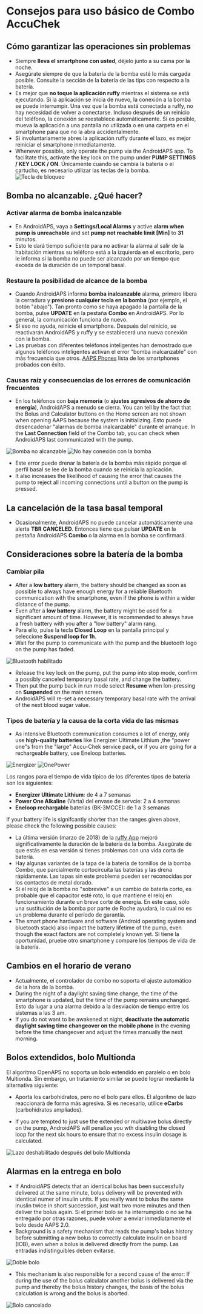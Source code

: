 # Consejos para uso básico de Combo AccuChek

## Cómo garantizar las operaciones sin problemas

* Siempre **lleva el smartphone con usted**, déjelo junto a su cama por la noche.
* Asegúrate siempre de que la batería de la bomba esté lo más cargada posible. Consulte la sección de la batería de las tips con respecto a la batería.
* Es mejor que **no toque la aplicación ruffy** mientras el sistema se está ejecutando. Si la aplicación se inicia de nuevo, la conexión a la bomba se puede interrumpir. Una vez que la bomba está conectada a ruffy, no hay necesidad de volver a conectarse. Incluso después de un reinicio del teléfono, la conexión se reestablece automáticamente. Si es posible, mueva la aplicación a una pantalla no utilizada o en una carpeta en el smartphone para que no la abra accidentalmente.
* Si involuntariamente abres la aplicación ruffy durante el lazo, es mejor reiniciar el smartphone inmediatamente.
* Whenever possible, only operate the pump via the AndroidAPS app. To facilitate this, activate the key lock on the pump under **PUMP SETTINGS / KEY LOCK / ON**. Únicamente cuando se cambia la batería o el cartucho, es necesario utilizar las teclas de la bomba. ![Tecla de bloqueo](https://github.com/T-o-b-i-a-s/ComboLooping/blob/master/resources/keylock.png?raw=true)

## Bomba no alcanzable. ¿Qué hacer?

### Activar alarma de bomba inalcanzable

* En AndroidAPS, vaya a **Settings/Local Alarms** y active **alarm when pump is unreachable** and set **pump not reachable limit [Min]** to **31** minutos. 
* Esto le dará tiempo suficiente para no activar la alarma al salir de la habitación mientras su teléfono está a la izquierda en el escritorio, pero le informa si la bomba no puede ser alcanzado por un tiempo que exceda de la duración de un temporal basal.

### Restaure la posibilidad de alcance de la bomba

* Cuando AndroidAPS informa **bomba inalcanzable** alarma, primero libera la cerradura y **presione cualquier tecla en la bomba** (por ejemplo, el botón "abajo"). Tan pronto como se haya apagado la pantalla de la bomba, pulse **UPDATE** en la pestaña **Combo** en AndroidAPS. Por lo general, la comunicación funciona de nuevo.
* Si eso no ayuda, reinicie el smartphone. Después del reinicio, se reactivarán AndroidAPS y ruffy y se establecerá una nueva conexión con la bomba.
* Las pruebas con diferentes teléfonos inteligentes han demostrado que algunos teléfonos inteligentes activan el error "bomba inalcanzable" con más frecuencia que otros. [AAPS Phones](https://docs.google.com/spreadsheets/d/1gZAsN6f0gv6tkgy9EBsYl0BQNhna0RDqA9QGycAqCQc/edit#gid=698881435) lista de los smartphones probados con éxito. 

### Causas raíz y consecuencias de los errores de comunicación frecuentes

* En los teléfonos con **baja memoria** (o **ajustes agresivos de ahorro de energía**), AndroidAPS a menudo se cierra. You can tell by the fact that the Bolus and Calculator buttons on the Home screen are not shown when opening AAPS because the system is initializing. Esto puede desencadenar "alarmas de bomba inalcanzable" durante el arranque. In the **Last Connection** field of the Combo tab, you can check when AndroidAPS last communicated with the pump. 

![Bomba no alcanzable](https://raw.githubusercontent.com/T-o-b-i-a-s/ComboLooping/master/resources/Pump_Unreachable.png) ![No hay conexión con la bomba](https://raw.githubusercontent.com/T-o-b-i-a-s/ComboLooping/master/resources/No_connection_to_pump.png)

* Este error puede drenar la batería de la bomba más rápido porque el perfil basal se lee de la bomba cuando se reinicia la aplicación.
* It also increases the likelihood of causing the error that causes the pump to reject all incoming connections until a button on the pump is pressed. 

## La cancelación de la tasa basal temporal

* Ocasionalmente, AndroidAPS no puede cancelar automáticamente una alerta **TBR CANCELED**. Entonces tiene que pulsar **UPDATE** en la pestaña AndroidAPS **Combo** o la alarma en la bomba se confirmará.

## Consideraciones sobre la batería de la bomba

### Cambiar pila

* After a **low battery** alarm, the battery should be changed as soon as possible to always have enough energy for a reliable Bluetooth communication with the smartphone, even if the phone is within a wider distance of the pump.
* Even after a **low battery** alarm, the battery might be used for a significant amount of time. However, it is recommended to always have a fresh battery with you after a "low battery" alarm rang.
* Para ello, pulse la tecla **Closed Loop** en la pantalla principal y seleccione **Suspend loop for 1h**. 
* Wait for the pump to communicate with the pump and the bluetooth logo on the pump has faded.

![Bluetooth habilitado](https://github.com/T-o-b-i-a-s/ComboLooping/blob/master/resources/Compo.png?raw=true)

* Release the key lock on the pump, put the pump into stop mode, confirm a possibly canceled temporary basal rate, and change the battery.
* Then put the pump back in run mode select **Resume** when lon-pressing on **Suspended** on the main screen.
* AndroidAPS will re-set a necessary temporary basal rate with the arrival of the next blood sugar value. 

### Tipos de batería y la causa de la corta vida de las mismas

* As intensive Bluetooth communication consumes a lot of energy, only use **high-quality batteries** like Energizer Ultimate Lithium ,the "power one"s from the "large" Accu-Chek service pack, or if you are going for a rechargeable battery, use Eneloop batteries. 

![Energizer](https://github.com/T-o-b-i-a-s/ComboLooping/blob/master/resources/energizer-l91aa---image.jpg?raw=true) ![OnePower](https://github.com/T-o-b-i-a-s/ComboLooping/blob/master/resources/PowerOne.png?raw=true)

Los rangos para el tiempo de vida típico de los diferentes tipos de batería son los siguientes:

* **Energizer Ultimate Lithium**: de 4 a 7 semanas
* **Power One Alkaline** (Varta) del envase de servcie: 2 a 4 semanas
* **Eneloop rechargable** baterías (BK-3MCCE): de 1 a 3 semanas

If your battery life is signifcantly shorter than the ranges given above, please check the following possible causes:

* La última versión (marzo de 2018) de la [ruffy App](https://github.com/MilosKozak/ruffy) mejoró significativamente la duración de la batería de la bomba. Asegúrate de que estás en esa versión si tienes problemas con una vida corta de batería.
* Hay algunas variantes de la tapa de la batería de tornillos de la bomba Combo, que parcialmente cortocircuita las baterías y las drena rápidamente. Las tapas sin este problema pueden ser reconocidas por los contactos de metal dorado.
* Si el reloj de la bomba no "sobrevive" a un cambio de batería corto, es probable que el capacitor esté roto, lo que mantiene el reloj en funcionamiento durante un breve corte de energía. En este caso, sólo una sustitución de la bomba por parte de Roche ayudará, lo cual no es un problema durante el período de garantía. 
* The smart phone hardware and software (Android operating system and bluetooth stack) also impact the battery lifetime of the pump, even though the exact factors are not completely known yet. Si tiene la oportunidad, pruebe otro smartphone y compare los tiempos de vida de la batería.

## Cambios en el horario de verano

* Actualmente, el controlador de combo no soporta el ajuste automático de la hora de la bomba.
* During the night of a daylight saving time change, the time of the smartphone is updated, but the time of the pump remains unchanged. Esto da lugar a una alarma debido a la desviación de tiempo entre los sistemas a las 3 am.
* If you do not want to be awakened at night, **deactivate the automatic daylight saving time changeover on the mobile phone** in the evening before the time changeover and adjust the times manually the next morning.

## Bolos extendidos, bolo Multionda

El algoritmo OpenAPS no soporta un bolo extendido en paralelo o en bolo Multionda. Sin embargo, un tratamiento similar se puede lograr mediante la alternativa siguiente:

* Aporta los carbohidratos, pero no el bolo para ellos. El algoritmo de lazo reaccionará de forma más agresiva. Si es necesario, utilice **eCarbs** (carbohidratos ampliados).

* If you are tempted to just use the extended or multiwave bolus directly on the pump, AndroidAPS will penalize you wth disabling the closed loop for the next six hours to ensure that no excess insulin dosage is calculated.

![Lazo deshabilitado después del bolo Multionda](https://raw.githubusercontent.com/T-o-b-i-a-s/ComboLooping/master/resources/Multiwave_Bolus.png)

## Alarmas en la entrega en bolo

* If AndroidAPS detects that an identical bolus has been successfully delivered at the same minute, bolus delivery will be prevented with identical numer of insulin units. If you really want to bolus the same inuslin twice in short succession, just wait two more minutes and then deliver the bolus again. Si el primer bolo se ha interrumpido o no se ha entregado por otras razones, puede volver a enviar inmediatamente el bolo desde AAPS 2.0.
* Background is a safety mechanism that reads the pump's bolus history before submitting a new bolus to correctly calculate insulin on board (IOB), even when a bolus is delivered directly from the pump. Las entradas indistinguibles deben evitarse.

![Doble bolo](https://raw.githubusercontent.com/T-o-b-i-a-s/ComboLooping/f9c56c930dc564c1649cd8e3764e077ffc02c5ef/resources/Doppelbolus.png)

* This mechanism is also responsible for a second cause of the error: If during the use of the bolus calculator another bolus is delivered via the pump and thereby the bolus history changes, the basis of the bolus calculation is wrong and the bolus is aborted. 

![Bolo cancelado](https://raw.githubusercontent.com/T-o-b-i-a-s/ComboLooping/f9c56c930dc564c1649cd8e3764e077ffc02c5ef/resources/History_changed.png)